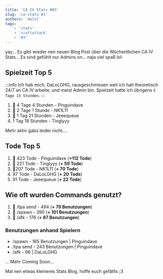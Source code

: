 ```yaml
---
title: 'CA IV Stats #03'
slug: 'ca-stats-03'
authors: 'dalol'
tags:
    - 'stats'
    - 'craftattack'
    - '#3'
---
```


yay... Es gibt wieder nen neuen Blog Post über die Wöchentlichen CA IV Stats... Es sind gefühlt nur Admins on... naja viel spaß lol:


## Spielzeit Top 5

:::info
Ich hab mich, DaLoLGHG, rausgeschmissen weil ich halt theoretisch 24/7 an CA IV arbeite, und meist Admin bin. Spielzeit hatte ich übrigens `5 Tage 15 Stunden`.
:::

1. 🥇 4 Tage 4 Stunden - Pinguindave
2. 🥈 2 Tage 1 Stunde - NK1L11
3. 🥉 1 Tag 21 Stunden - Jeeequeue
4. 1 Tag 18 Stunden - Tinglyyy

Mehr aktiv gabs leider nicht....


## Tode Top 5

1. 🥇 423 Tode - Pinguindave (**+112 Tode**)
2. 🥈 221 Tode - Tinglyyy (**+ 59 Tode**)
3. 🥉207 Tode - NK1L11 (**+ 70 Tode**)
4. 97 Tode - DaLoLGHG (**+ 20 Tode**)
5. 91 Tode - Jeeequeue (**+ 22 Tode**)


## Wie oft wurden Commands genutzt?


1. 🥇 /tpa send - 494 (**+ 79 Benutzungen**)
2. 🥈 /spawn - 390 (**+ 101 Benutzungen**)
3. 🥉 /afk - 176 (**+ 87 Benutzungen**)


### Benutzungen anhand Spielern

- /spawn - 165 Benutzungen | Pinguindave
- /tpa send - 243 Benutzungen | Pinguindave
- /afk - 66 | DaLoLGHG

... Mehr Coming Soon...


Mal nen etwas kleineres Stats Blog, hoffe euch gefällts ;3

